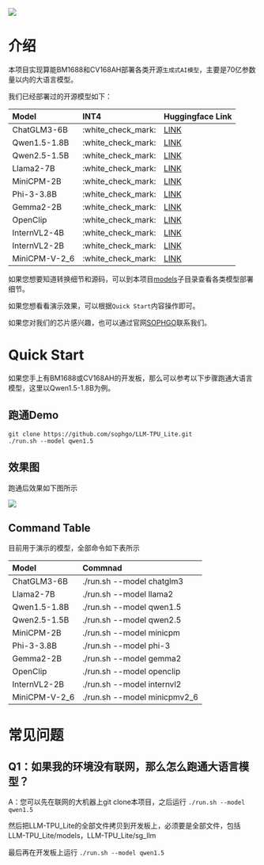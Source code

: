 ![](./assets/sophgo_chip.png)

# 介绍

本项目实现算能BM1688和CV168AH部署各类开源`生成式AI模型`，主要是70亿参数量以内的大语言模型。

我们已经部署过的开源模型如下：

|Model                |INT4                |Huggingface Link                                                          |
|:-                   |:-                  |:-                                                                        |
|ChatGLM3-6B          |:white\_check\_mark:|[LINK](https://huggingface.co/THUDM/chatglm3-6b)                          |
|Qwen1.5-1.8B         |:white\_check\_mark:|[LINK](https://huggingface.co/Qwen/Qwen1.5-1.8B-Chat)                     |
|Qwen2.5-1.5B         |:white\_check\_mark:|[LINK](https://huggingface.co/Qwen/Qwen2.5-1.5B-Instruct)                 |
|Llama2-7B            |:white\_check\_mark:|[LINK](https://huggingface.co/meta-llama/Llama-2-7b-chat-hf)              |
|MiniCPM-2B           |:white\_check\_mark:|[LINK](https://huggingface.co/openbmb/MiniCPM-2B-sft-bf16)                |
|Phi-3-3.8B           |:white\_check\_mark:|[LINK](https://huggingface.co/microsoft/Phi-3-mini-4k-instruct)           |
|Gemma2-2B            |:white\_check\_mark:|[LINK](https://huggingface.co/google/gemma-2-2b-it)                       |
|OpenClip             |:white\_check\_mark:|[LINK](https://huggingface.co/openai/clip-vit-base-patch32)               |
|InternVL2-4B         |:white\_check\_mark:|[LINK](https://huggingface.co/OpenGVLab/InternVL2-4B)                     |
|InternVL2-2B         |:white\_check\_mark:|[LINK](https://huggingface.co/OpenGVLab/InternVL2-2B)                     |
|MiniCPM-V-2_6        |:white\_check\_mark:|[LINK](https://huggingface.co/openbmb/MiniCPM-V-2_6)                      |

如果您想要知道转换细节和源码，可以到本项目[models](./models)子目录查看各类模型部署细节。

如果您想看看演示效果，可以根据`Quick Start`内容操作即可。

如果您对我们的芯片感兴趣，也可以通过官网[SOPHGO](https://www.sophgo.com/)联系我们。

# Quick Start

如果您手上有BM1688或CV168AH的开发板，那么可以参考以下步骤跑通大语言模型，这里以Qwen1.5-1.8B为例。


## 跑通Demo

```
git clone https://github.com/sophgo/LLM-TPU_Lite.git
./run.sh --model qwen1.5
```


## 效果图
跑通后效果如下图所示

![](./assets/qwen-7b.png)

## Command Table

目前用于演示的模型，全部命令如下表所示

| Model           | Commnad                                     |
| :-------------- | :------------------------------------------ |
| ChatGLM3-6B     | ./run.sh --model chatglm3                   |
| Llama2-7B       | ./run.sh --model llama2                     |
| Qwen1.5-1.8B    | ./run.sh --model qwen1.5                    |
| Qwen2.5-1.5B    | ./run.sh --model qwen2.5                    |
| MiniCPM-2B      | ./run.sh --model minicpm                    |
| Phi-3-3.8B      | ./run.sh --model phi-3                      |
| Gemma2-2B       | ./run.sh --model gemma2                     |
| OpenClip        | ./run.sh --model openclip                   |
| InternVL2-2B    | ./run.sh --model internvl2                  |
| MiniCPM-V-2_6   | ./run.sh --model minicpmv2_6                |



# 常见问题

## Q1：如果我的环境没有联网，那么怎么跑通大语言模型？

A：您可以先在联网的大机器上git clone本项目，之后运行 `./run.sh --model qwen1.5`

然后把LLM-TPU_Lite的全部文件拷贝到开发板上，必须要是全部文件，包括LLM-TPU_Lite/models，LLM-TPU_Lite/sg_llm

最后再在开发板上运行 `./run.sh --model qwen1.5`
